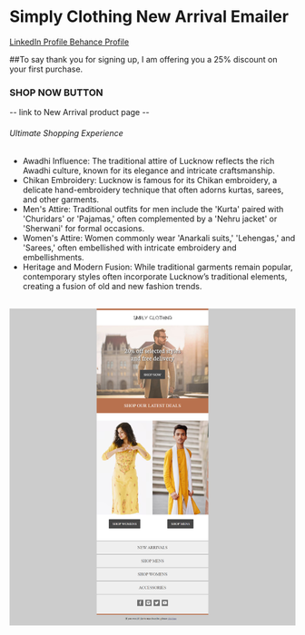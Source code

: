 # Simply Clothing New Arrival Emailer 
<a href="https://www.linkedin.com/in/dharmendraverma95/" target="_blank">LinkedIn Profile </a>
<a href="https://www.behance.net/dhirukumar" target="_blank">Behance Profile </a>

##To say thank you for signing up, I am offering you a 25% discount on your first purchase.

### SHOP NOW BUTTON
-- link to New Arrival product page --
###### Ultimate Shopping Experience
<ul>
  <li>Awadhi Influence: The traditional attire of Lucknow reflects the rich Awadhi culture, known for its elegance and intricate craftsmanship.</li>
  <li>Chikan Embroidery: Lucknow is famous for its Chikan embroidery, a delicate hand-embroidery technique that often adorns kurtas, sarees, and other garments.</li>
  <li>Men's Attire: Traditional outfits for men include the 'Kurta' paired with 'Churidars' or 'Pajamas,' often complemented by a 'Nehru jacket' or 'Sherwani' for formal occasions.</li>
  <li>Women's Attire: Women commonly wear 'Anarkali suits,' 'Lehengas,' and 'Sarees,' often embellished with intricate embroidery and embellishments.</li>
  <li>Heritage and Modern Fusion: While traditional garments remain popular, contemporary styles often incorporate Lucknow’s traditional elements, creating a fusion of old and new fashion trends.</li>
</ul>
<br>
<a href="https://www.behance.net/gallery/157705455/Emailer" target="_blank" >
<img src="https://github.com/vdharmendra/simply_clothing_mailer/blob/main/simplyclothing.png" alt="simply-clothing-mailer" width="575px" />
</a>



